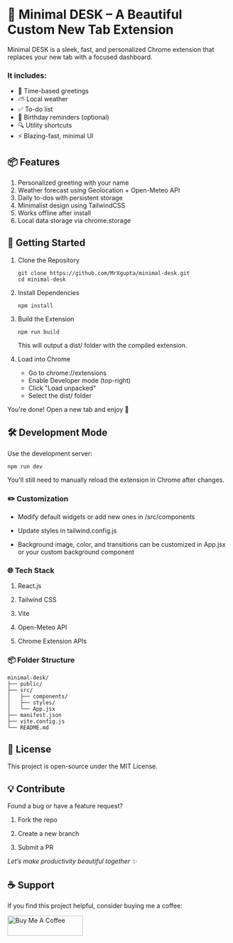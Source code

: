  # 🧩 Minimal DESK – A Beautiful Custom New Tab Extension
Minimal DESK is a sleek, fast, and personalized Chrome extension that replaces your new tab with a focused dashboard. 

### It includes:

- 🌅 Time-based greetings
- ⛅ Local weather
- ✅ To-do list
- 🔔 Birthday reminders (optional)
- 🔍 Utility shortcuts
- ⚡️ Blazing-fast, minimal UI

## 📦 Features
1. Personalized greeting with your name
2. Weather forecast using Geolocation + Open-Meteo API
3. Daily to-dos with persistent storage
4. Minimalist design using TailwindCSS
5. Works offline after install
6. Local data storage via chrome.storage

## 🚀 Getting Started
1. Clone the Repository
   ```angular2html
   git clone https://github.com/MrXgupta/minimal-desk.git
   cd minimal-desk
    ```

2. Install Dependencies
    ```
   npm install
   ```
   
3. Build the Extension
    ```
   npm run build
   ```
   
   This will output a dist/ folder with the compiled extension.

4. Load into Chrome
   - Go to chrome://extensions
   - Enable Developer mode (top-right)
   - Click "Load unpacked"
   - Select the dist/ folder

You're done! Open a new tab and enjoy 🧘

## 🛠️ Development Mode
Use the development server:
```angular2html
npm run dev
```
You'll still need to manually reload the extension in Chrome after changes.

### ✏️ Customization
- Modify default widgets or add new ones in /src/components

- Update styles in tailwind.config.js

- Background image, color, and transitions can be customized in App.jsx or your custom background component

### 🌐 Tech Stack
1. React.js

2. Tailwind CSS

3. Vite

4. Open-Meteo API

5. Chrome Extension APIs

### 📦 Folder Structure

````angular2html
minimal-desk/
├── public/
├── src/
│   ├── components/
│   ├── styles/
│   └── App.jsx
├── manifest.json
├── vite.config.js
└── README.md
````

## 📝 License
This project is open-source under the MIT License.

## 💡 Contribute
Found a bug or have a feature request?

1. Fork the repo

2. Create a new branch

3. Submit a PR

_Let’s make productivity beautiful together ✨_

## ☕ Support

If you find this project helpful, consider buying me a coffee:

<a href="https://coff.ee/mrxgupta" target="_blank">
  <img src="https://cdn.buymeacoffee.com/buttons/v2/default-yellow.png" alt="Buy Me A Coffee" height="45" width="170" />
</a>
